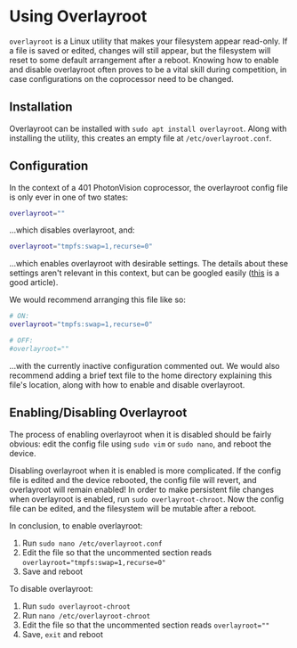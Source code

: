
# Using Overlayroot

`overlayroot` is a Linux utility that makes your filesystem appear read-only. If a file is saved or edited, changes will still appear, but the filesystem will reset to some default arrangement after a reboot. Knowing how to enable and disable overlayroot often proves to be a vital skill during competition, in case configurations on the coprocessor need to be changed.

## Installation

Overlayroot can be installed with `sudo apt install overlayroot`. Along with installing the utility, this creates an empty file at `/etc/overlayroot.conf`.

## Configuration

In the context of a 401 PhotonVision coprocessor, the overlayroot config file is only ever in one of two states:

```bash
overlayroot=""
```

...which disables overlayroot, and:

```bash
overlayroot="tmpfs:swap=1,recurse=0"
```

...which enables overlayroot with desirable settings. The details about these settings aren't relevant in this context, but can be googled easily ([this](https://spin.atomicobject.com/protecting-ubuntu-root-filesystem/) is a good article).

We would recommend arranging this file like so:

```bash
# ON:
overlayroot="tmpfs:swap=1,recurse=0"

# OFF:
#overlayroot=""
```

...with the currently inactive configuration commented out. We would also recommend adding a brief text file to the home directory explaining this file's location, along with how to enable and disable overlayroot.

## Enabling/Disabling Overlayroot

The process of enabling overlayroot when it is disabled should be fairly obvious: edit the config file using `sudo vim` or `sudo nano`, and reboot the device.

Disabling overlayroot when it is enabled is more complicated. If the config file is edited and the device rebooted, the config file will revert, and overlayroot will remain enabled! In order to make persistent file changes when overlayroot is enabled, run `sudo overlayroot-chroot`. Now the config file can be edited, and the filesystem will be mutable after a reboot.

In conclusion, to enable overlayroot:

 1. Run `sudo nano /etc/overlayroot.conf`
 2. Edit the file so that the uncommented section reads `overlayroot="tmpfs:swap=1,recurse=0"`
 3. Save and reboot

To disable overlayroot:

 1. Run `sudo overlayroot-chroot`
 2. Run `nano /etc/overlayroot-chroot`
 3. Edit the file so that the uncommented section reads `overlayroot=""`
 4. Save, `exit` and reboot
